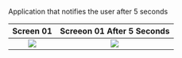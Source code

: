 Application that notifies the user after 5 seconds

Screen 01             |  Screeon 01 After 5 Seconds
:-------------------------:|:-------------------------:
![](https://i.imgur.com/7giIDeb.png)  |  ![](https://i.imgur.com/v6PFQ0w.png)
